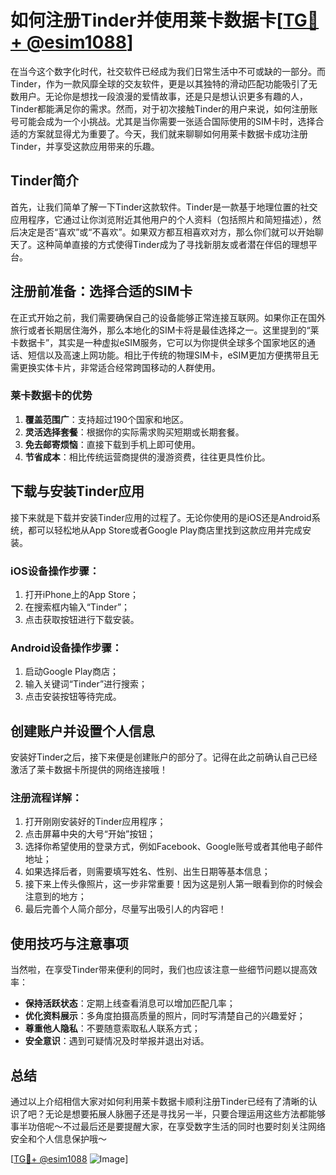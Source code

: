# 如何注册Tinder并使用莱卡数据卡[[TG💪+ @esim1088](https://t.me/s/esim1088)]

在当今这个数字化时代，社交软件已经成为我们日常生活中不可或缺的一部分。而Tinder，作为一款风靡全球的交友软件，更是以其独特的滑动匹配功能吸引了无数用户。无论你是想找一段浪漫的爱情故事，还是只是想认识更多有趣的人，Tinder都能满足你的需求。然而，对于初次接触Tinder的用户来说，如何注册账号可能会成为一个小挑战。尤其是当你需要一张适合国际使用的SIM卡时，选择合适的方案就显得尤为重要了。今天，我们就来聊聊如何用莱卡数据卡成功注册Tinder，并享受这款应用带来的乐趣。

## Tinder简介

首先，让我们简单了解一下Tinder这款软件。Tinder是一款基于地理位置的社交应用程序，它通过让你浏览附近其他用户的个人资料（包括照片和简短描述），然后决定是否“喜欢”或“不喜欢”。如果双方都互相喜欢对方，那么你们就可以开始聊天了。这种简单直接的方式使得Tinder成为了寻找新朋友或者潜在伴侣的理想平台。

## 注册前准备：选择合适的SIM卡

在正式开始之前，我们需要确保自己的设备能够正常连接互联网。如果你正在国外旅行或者长期居住海外，那么本地化的SIM卡将是最佳选择之一。这里提到的“莱卡数据卡”，其实是一种虚拟eSIM服务，它可以为你提供全球多个国家地区的通话、短信以及高速上网功能。相比于传统的物理SIM卡，eSIM更加方便携带且无需更换实体卡片，非常适合经常跨国移动的人群使用。

### 莱卡数据卡的优势

1. **覆盖范围广**：支持超过190个国家和地区。
2. **灵活选择套餐**：根据你的实际需求购买短期或长期套餐。
3. **免去邮寄烦恼**：直接下载到手机上即可使用。
4. **节省成本**：相比传统运营商提供的漫游资费，往往更具性价比。

## 下载与安装Tinder应用

接下来就是下载并安装Tinder应用的过程了。无论你使用的是iOS还是Android系统，都可以轻松地从App Store或者Google Play商店里找到这款应用并完成安装。

### iOS设备操作步骤：
1. 打开iPhone上的App Store；
2. 在搜索框内输入“Tinder”；
3. 点击获取按钮进行下载安装。

### Android设备操作步骤：
1. 启动Google Play商店；
2. 输入关键词“Tinder”进行搜索；
3. 点击安装按钮等待完成。

## 创建账户并设置个人信息

安装好Tinder之后，接下来便是创建账户的部分了。记得在此之前确认自己已经激活了莱卡数据卡所提供的网络连接哦！

### 注册流程详解：

1. 打开刚刚安装好的Tinder应用程序；
2. 点击屏幕中央的大号“开始”按钮；
3. 选择你希望使用的登录方式，例如Facebook、Google账号或者其他电子邮件地址；
4. 如果选择后者，则需要填写姓名、性别、出生日期等基本信息；
5. 接下来上传头像照片，这一步非常重要！因为这是别人第一眼看到你的时候会注意到的地方；
6. 最后完善个人简介部分，尽量写出吸引人的内容吧！

## 使用技巧与注意事项

当然啦，在享受Tinder带来便利的同时，我们也应该注意一些细节问题以提高效率：

- **保持活跃状态**：定期上线查看消息可以增加匹配几率；
- **优化资料展示**：多角度拍摄高质量的照片，同时写清楚自己的兴趣爱好；
- **尊重他人隐私**：不要随意索取私人联系方式；
- **安全意识**：遇到可疑情况及时举报并退出对话。

## 总结

通过以上介绍相信大家对如何利用莱卡数据卡顺利注册Tinder已经有了清晰的认识了吧？无论是想要拓展人脉圈子还是寻找另一半，只要合理运用这些方法都能够事半功倍呢～不过最后还是要提醒大家，在享受数字生活的同时也要时刻关注网络安全和个人信息保护哦～

[[TG💪+ @esim1088](https://t.me/s/esim1088) ![Image](https://i.postimg.cc/4NQfJmqS/Snipaste-2025-05-13-00-14-12.png)]